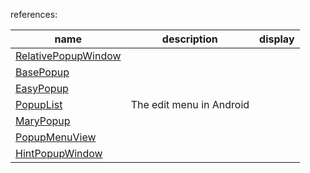 references:  

| name | description | display |
| ------ | ------ | ------ |
| [RelativePopupWindow](https://github.com/kakajika/RelativePopupWindow) | | |
| [BasePopup](https://github.com/razerdp/BasePopup) | | |
| [EasyPopup](https://github.com/zyyoona7/EasyPopup) | | |
| [PopupList](https://github.com/shangmingchao/PopupList) | The edit menu in Android | |
| [MaryPopup](https://github.com/Meetic/MaryPopup) | | |
| [PopupMenuView](https://github.com/kareluo/PopupMenuView) | | |
| [HintPopupWindow](https://github.com/Zhaoss/HintPopupWindow) | | |
